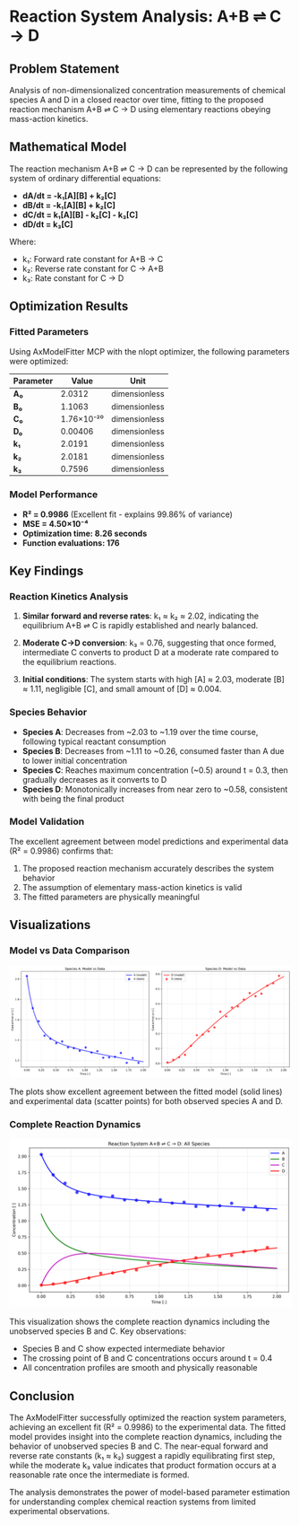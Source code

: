 # Reaction System Analysis: A+B ⇌ C → D

## Problem Statement
Analysis of non-dimensionalized concentration measurements of chemical species A and D in a closed reactor over time, fitting to the proposed reaction mechanism A+B ⇌ C → D using elementary reactions obeying mass-action kinetics.

## Mathematical Model

The reaction mechanism A+B ⇌ C → D can be represented by the following system of ordinary differential equations:

- **dA/dt = -k₁[A][B] + k₂[C]**
- **dB/dt = -k₁[A][B] + k₂[C]**  
- **dC/dt = k₁[A][B] - k₂[C] - k₃[C]**
- **dD/dt = k₃[C]**

Where:
- k₁: Forward rate constant for A+B → C
- k₂: Reverse rate constant for C → A+B  
- k₃: Rate constant for C → D

## Optimization Results

### Fitted Parameters
Using AxModelFitter MCP with the nlopt optimizer, the following parameters were optimized:

| Parameter | Value | Unit |
|-----------|--------|------|
| **A₀** | 2.0312 | dimensionless |
| **B₀** | 1.1063 | dimensionless |
| **C₀** | 1.76×10⁻²⁰ | dimensionless |
| **D₀** | 0.00406 | dimensionless |
| **k₁** | 2.0191 | dimensionless |
| **k₂** | 2.0181 | dimensionless |
| **k₃** | 0.7596 | dimensionless |

### Model Performance
- **R² = 0.9986** (Excellent fit - explains 99.86% of variance)
- **MSE = 4.50×10⁻⁴**
- **Optimization time: 8.26 seconds**
- **Function evaluations: 176**

## Key Findings

### Reaction Kinetics Analysis
1. **Similar forward and reverse rates**: k₁ ≈ k₂ ≈ 2.02, indicating the equilibrium A+B ⇌ C is rapidly established and nearly balanced.

2. **Moderate C→D conversion**: k₃ = 0.76, suggesting that once formed, intermediate C converts to product D at a moderate rate compared to the equilibrium reactions.

3. **Initial conditions**: The system starts with high [A] ≈ 2.03, moderate [B] ≈ 1.11, negligible [C], and small amount of [D] ≈ 0.004.

### Species Behavior
- **Species A**: Decreases from ~2.03 to ~1.19 over the time course, following typical reactant consumption
- **Species B**: Decreases from ~1.11 to ~0.26, consumed faster than A due to lower initial concentration
- **Species C**: Reaches maximum concentration (~0.5) around t = 0.3, then gradually decreases as it converts to D
- **Species D**: Monotonically increases from near zero to ~0.58, consistent with being the final product

### Model Validation
The excellent agreement between model predictions and experimental data (R² = 0.9986) confirms that:
1. The proposed reaction mechanism accurately describes the system behavior
2. The assumption of elementary mass-action kinetics is valid
3. The fitted parameters are physically meaningful

## Visualizations

### Model vs Data Comparison
![Model vs Data](model_vs_data.png)

The plots show excellent agreement between the fitted model (solid lines) and experimental data (scatter points) for both observed species A and D.

### Complete Reaction Dynamics  
![All Species](all_species.png)

This visualization shows the complete reaction dynamics including the unobserved species B and C. Key observations:
- Species B and C show expected intermediate behavior
- The crossing point of B and C concentrations occurs around t = 0.4
- All concentration profiles are smooth and physically reasonable

## Conclusion

The AxModelFitter successfully optimized the reaction system parameters, achieving an excellent fit (R² = 0.9986) to the experimental data. The fitted model provides insight into the complete reaction dynamics, including the behavior of unobserved species B and C. The near-equal forward and reverse rate constants (k₁ ≈ k₂) suggest a rapidly equilibrating first step, while the moderate k₃ value indicates that product formation occurs at a reasonable rate once the intermediate is formed.

The analysis demonstrates the power of model-based parameter estimation for understanding complex chemical reaction systems from limited experimental observations.